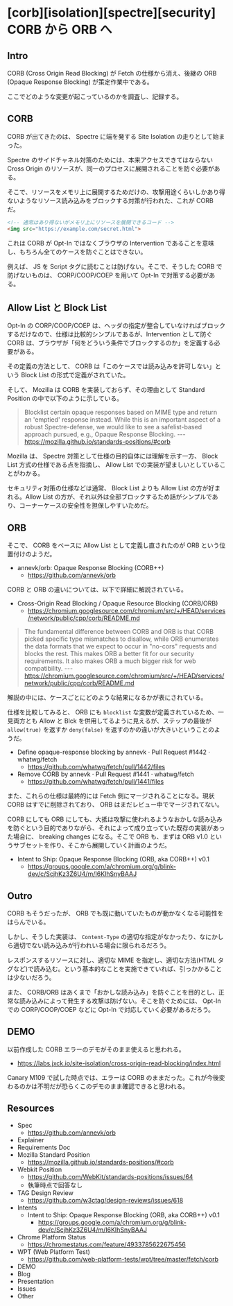 # [corb][isolation][spectre][security] CORB から ORB へ

## Intro

CORB (Cross Origin Read Blocking) が Fetch の仕様から消え、後継の ORB (Opaque Response Blocking) が策定作業中である。

ここでどのような変更が起こっているのかを調査し、記録する。


## CORB

CORB が出てきたのは、 Spectre に端を発する Site Isolation の走りとして始まった。

Spectre のサイドチャネル対策のためには、本来アクセスできてはならない Cross Origin のリソースが、同一のプロセスに展開されることを防ぐ必要がある。

そこで、リソースをメモリ上に展開するためだけの、攻撃用途くらいしかあり得ないようなリソース読み込みをブロックする対策が行われた、これが CORB だ。

```html
<!-- 通常はあり得ないがメモリ上にリソースを展開できるコード -->
<img src="https://example.com/secret.html">
```

これは CORB が Opt-In ではなくブラウザの Intervention であることを意味し、もちろん全てのケースを防ぐことはできない。

例えば、 JS を Script タグに読むことは防げない。そこで、そうした CORB で防げないものは、 CORP/COOP/COEP を用いて Opt-In で対策する必要がある。


## Allow List と Block List

Opt-In の CORP/COOP/COEP は、ヘッダの指定が整合していなければブロックするだけなので、仕様は比較的シンプルであるが、Intervention として防ぐ CORB は、ブラウザが「何をどういう条件でブロックするのか」を定義する必要がある。

その定義の方法として、 CORB は「このケースでは読み込みを許可しない」という Block List の形式で定義がされていた。

そして、 Mozilla は CORB を実装しておらず、その理由として Standard Position の中で以下のように示している。

> Blocklist certain opaque responses based on MIME type and return an 'emptied' response instead.
> While this is an important aspect of a robust Spectre-defense, we would like to see a safelist-based approach pursued, e.g., Opaque Response Blocking.
> --- https://mozilla.github.io/standards-positions/#corb

Mozilla は、 Spectre 対策として仕様の目的自体には理解を示す一方、 Block List 方式の仕様である点を指摘し、 Allow List での実装が望ましいとしていることがわかる。

セキュリティ対策の仕様などは通常、 Block List よりも Allow List の方が好まれる。Allow List の方が、それ以外は全部ブロックするため話がシンプルであり、コーナーケースの安全性を担保しやすいためだ。


## ORB

そこで、 CORB をベースに Allow List として定義し直されたのが ORB という位置付けのようだ。

- annevk/orb: Opaque Response Blocking (CORB++)
  - https://github.com/annevk/orb

CORB と ORB の違いについては、以下で詳細に解説されている。

- Cross-Origin Read Blocking / Opaque Resource Blocking (CORB/ORB)
  - https://chromium.googlesource.com/chromium/src/+/HEAD/services/network/public/cpp/corb/README.md

> The fundamental difference between CORB and ORB is that CORB picked specific type mismatches to disallow,
> while ORB enumerates the data formats that we expect to occur in "no-cors" requests and blocks the rest.
> This makes ORB a better fit for our security requirements.
> It also makes ORB a much bigger risk for web compatibility.
> --- https://chromium.googlesource.com/chromium/src/+/HEAD/services/network/public/cpp/corb/README.md

解説の中には、ケースごとにどのような結果になるかが表にされている。

仕様を比較してみると、 ORB にも `blocklist` な変数が定義されているため、一見両方とも Allow と Blck を併用してるように見えるが、ステップの最後が `allow(true)` を返すか `deny(false)` を返すのかの違いが大きいということのようだ。

- Define opaque-response blocking by annevk · Pull Request #1442 · whatwg/fetch
  - https://github.com/whatwg/fetch/pull/1442/files
- Remove CORB by annevk · Pull Request #1441 · whatwg/fetch
  - https://github.com/whatwg/fetch/pull/1441/files

また、これらの仕様は最終的には Fetch 側にマージされることになる。現状 CORB はすでに削除されており、 ORB はまだレビュー中でマージされてない。

CORB にしても ORB にしても、大抵は攻撃に使われるようなおかしな読み込みを防ぐという目的でありながら、それによって成り立っていた既存の実装があった場合に、 breaking changes になる。そこで ORB も、まずは ORB v1.0 というサブセットを作り、そこから展開していく計画のようだ。

- Intent to Ship: Opaque Response Blocking (ORB, aka CORB++) v0.1
  - https://groups.google.com/a/chromium.org/g/blink-dev/c/ScjhKz3Z6U4/m/I6KIhSnyBAAJ


## Outro

CORB もそうだったが、 ORB でも既に動いていたものが動かなくなる可能性をはらんでいる。

しかし、そうした実装は、 `Content-Type` の適切な指定がなかったり、なにかしら適切でない読み込みが行われいる場合に限られるだろう。

レスポンスするリソースに対し、適切な MIME を指定し、適切な方法(HTML タグなど)で読み込む。という基本的なことを実施できていれば、引っかかることは少ないだろう。

また、 CORB/ORB はあくまで「おかしな読み込み」を防ぐことを目的とし、正常な読み込みによって発生する攻撃は防げない。そこを防ぐためには、 Opt-In での CORP/COOP/COEP などに Opt-In で対応していく必要があるだろう。


## DEMO

以前作成した CORB エラーのデモがそのまま使えると思われる。

- https://labs.jxck.io/site-isolation/cross-origin-read-blocking/index.html

Canary M109 で試した時点では、エラーは CORB のままだった。これが今後変わるのかは不明だが恐らくこのデモのまま確認できると思われる。


## Resources

- Spec
  - https://github.com/annevk/orb
- Explainer
- Requirements Doc
- Mozilla Standard Position
  - https://mozilla.github.io/standards-positions/#corb
- Webkit Position
  - https://github.com/WebKit/standards-positions/issues/64
  - 執筆時点で回答なし
- TAG Design Review
  - https://github.com/w3ctag/design-reviews/issues/618
- Intents
  - Intent to Ship: Opaque Response Blocking (ORB, aka CORB++) v0.1
    - https://groups.google.com/a/chromium.org/g/blink-dev/c/ScjhKz3Z6U4/m/I6KIhSnyBAAJ
- Chrome Platform Status
  - https://chromestatus.com/feature/4933785622675456
- WPT (Web Platform Test)
  - https://github.com/web-platform-tests/wpt/tree/master/fetch/corb
- DEMO
- Blog
- Presentation
- Issues
- Other